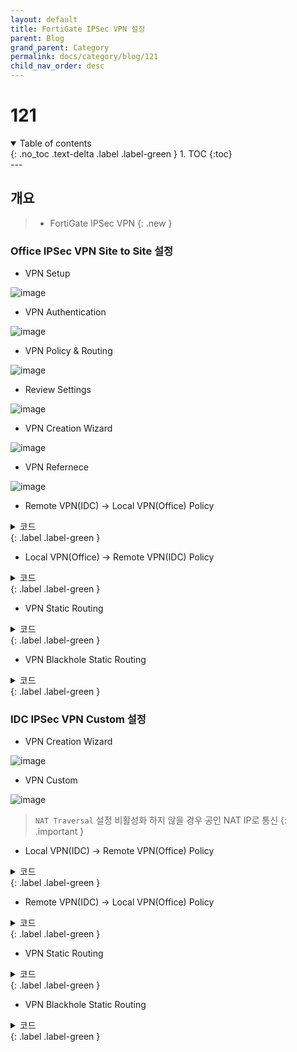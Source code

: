 ```yaml
---
layout: default
title: FortiGate IPSec VPN 설정
parent: Blog
grand_parent: Category
permalink: docs/category/blog/121
child_nav_order: desc
---
```

# 121
<details open markdown="block">
  <summary>
    Table of contents
  </summary>
  {: .no_toc .text-delta .label .label-green }
1. TOC
{:toc}
</details>
---

## 개요

> - FortiGate IPSec VPN
{: .new }

### Office IPSec VPN Site to Site 설정

- VPN Setup 

![image](https://github.com/heaths2/heaths2.github.io/assets/36792594/37dbe149-1d23-488d-845b-0169631b9e36)

- VPN Authentication

![image](https://github.com/heaths2/heaths2.github.io/assets/36792594/7bdd4f58-9a69-414d-b454-859a299b1c53)

- VPN Policy & Routing

![image](https://github.com/heaths2/heaths2.github.io/assets/36792594/169babe1-c86e-4e97-a386-1bcb6f4067ff)

- Review Settings

![image](https://github.com/heaths2/heaths2.github.io/assets/36792594/d43f1e23-c311-456c-b865-fb7f15e38bf9)

- VPN Creation Wizard

![image](https://github.com/heaths2/heaths2.github.io/assets/36792594/ad5197c7-689a-4d03-9c38-342f7d7b7afe)

- VPN Refernece

![image](https://github.com/heaths2/heaths2.github.io/assets/36792594/5e18e2ba-ccd5-49d4-8650-c0c8b936a999)

- Remote VPN(IDC) → Local VPN(Office) Policy

<details markdown="block">
  <summary>
    코드
  </summary>
  {: .text-delta }
  
```bash
FortiGate # config firewall policy

FortiGate (policy) # edit 14

FortiGate (14) # show
config firewall policy
    edit 14
        set status disable
        set name "vpn_IDC VPN_remote_0"
        set uuid c63b7298-7dfd-51ee-fc08-3eaec003bbba
        set srcintf "IDC VPN"
        set dstintf "internal"
        set action accept
        set srcaddr "IDC VPN_remote"
        set dstaddr "IDC VPN_local"
        set schedule "always"
        set service "ALL"
        set comments "VPN: IDC VPN (Created by VPN wizard)"
    next
end

FortiGate (14) # 
```

</details>
{: .label .label-green }

- Local VPN(Office) → Remote VPN(IDC) Policy

<details markdown="block">
  <summary>
    코드
  </summary>
  {: .text-delta }
  
```bash
FortiGate # config firewall policy

FortiGate (policy) # edit 13

FortiGate (13) # show
config firewall policy
    edit 13
        set status disable
        set name "vpn_IDC VPN_local_0"
        set uuid c6176d80-7dfd-51ee-95ee-0eff193e3d6e
        set srcintf "internal"
        set dstintf "IDC VPN"
        set action accept
        set srcaddr "IDC VPN_local"
        set dstaddr "IDC VPN_remote"
        set schedule "always"
        set service "ALL"
        set comments "VPN: IDC VPN (Created by VPN wizard)"
    next
end

FortiGate (13) # 
```

</details>
{: .label .label-green }

- VPN Static Routing

<details markdown="block">
  <summary>
    코드
  </summary>
  {: .text-delta }
  
```bash
FortiGate # config router static

FortiGate (static) # edit 12

FortiGate (12) # show
config router static
    edit 12
        set device "Office-IDC"
        set comment "VPN: Office-IDC (Created by VPN wizard)"
        set dstaddr "Office-IDC_remote"
    next
end

FortiGate (12) # 
```

</details>
{: .label .label-green }

- VPN Blackhole Static Routing

<details markdown="block">
  <summary>
    코드
  </summary>
  {: .text-delta }
  
```bash
FortiGate # config router static

FortiGate (static) # edit 13

FortiGate (13) # show
config router static
    edit 13
        set distance 254
        set comment "VPN: Office-IDC (Created by VPN wizard)"
        set blackhole enable
        set dstaddr "Office-IDC_remote"
    next
end

FortiGate (13) # 
```

</details>
{: .label .label-green }

### IDC IPSec VPN Custom 설정

- VPN Creation Wizard

![image](https://github.com/heaths2/heaths2.github.io/assets/36792594/4587b8f7-53e9-4888-a317-e367c54a14b0)

- VPN Custom

![image](https://github.com/heaths2/heaths2.github.io/assets/36792594/cc6f2f7b-e003-4456-ac89-a69b4b25b32f)

> `NAT Traversal` 설정 비활성화 하지 않을 경우 공인 NAT IP로 통신
{: .important }

- Local VPN(IDC) → Remote VPN(Office) Policy

<details markdown="block">
  <summary>
    코드
  </summary>
  {: .text-delta }
  
```bash
FortiGate # config firewall policy

FortiGate (policy) # edit "161"

FortiGate (161) # show
config firewall policy
    edit 161
        set uuid bf378f0e-7e02-51ee-07db-32e491b15e04
        set srcintf "Interanl"
        set dstintf "IDC-8F"
        set action accept
        set srcaddr "IDC-8F_local"
        set dstaddr "IDC-8F_remote"
        set schedule "always"
        set service "ALL"
        set logtraffic all
    next
end

FortiGate (161) # 
```

</details>
{: .label .label-green }

- Remote VPN(IDC) → Local VPN(Office) Policy

<details markdown="block">
  <summary>
    코드
  </summary>
  {: .text-delta }
  
```bash
FortiGate # config firewall policy

FortiGate (policy) # edit "157"

FortiGate (157) # show
config firewall policy
    edit 157
        set uuid 6eff46cc-7e01-51ee-ae1d-7826b8896fc7
        set srcintf "IDC-8F"
        set dstintf "Interanl"
        set action accept
        set srcaddr "IDC-8F_remote"
        set dstaddr "IDC-8F_local"
        set schedule "always"
        set service "ALL"
        set logtraffic all
        set comments "VPN: IDC-8F (Created by VPN wizard)"
    next
end

FortiGate (157) # 
```

</details>
{: .label .label-green }

- VPN Static Routing

<details markdown="block">
  <summary>
    코드
  </summary>
  {: .text-delta }
  
```bash
FortiGate # config router static

FortiGate (static) # edit 2

FortiGate (2) # show
config router static
    edit 2
        set device "IDC-8F"
        set comment "VPN: IDC-8F (Created by VPN wizard)"
        set dstaddr "IDC-8F_remote"
    next
end

FortiGate (2) # 
```

</details>
{: .label .label-green }

- VPN Blackhole Static Routing

<details markdown="block">
  <summary>
    코드
  </summary>
  {: .text-delta }
  
```bash
FortiGate # config router static

FortiGate (static) # edit 3

FortiGate (3) # show
config router static
    edit 3
        set comment "VPN: IDC-8F (Created by VPN wizard)"
        set blackhole enable
        set dstaddr "IDC-8F_remote"
        set vrf 0
    next
end

FortiGate (3) # 
```

</details>
{: .label .label-green }
